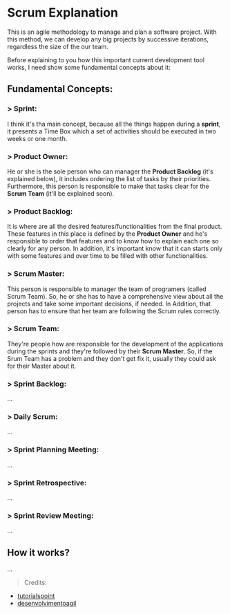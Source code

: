 # Scrum Explanation

This is an agile methodology to manage and plan a software project. With this method, we can develop any big projects by successive iterations, regardless the size of the our team.

Before explaining to you how this important current development tool works, I need show some fundamental concepts about it:

## Fundamental Concepts:

### > Sprint:

I think it's tha main concept, because all the things happen during a **sprint**, it presents a Time Box which a set of activities should be executed in two weeks or one month.

### > Product Owner:

He or she is the sole person who can manager the **Product Backlog** (it's explained below), it includes ordering the list of tasks by their priorities. Furthermore, this person is responsible to make that tasks clear for the **Scrum Team** (it'll be explained soon).

### > Product Backlog:

It is where are all the desired features/functionalities from the final product. These features in this place is defined by the **Product Owner** and he's responsible to order that features and to know how to explain each one so clearly for any person. In addition, it's important know that it can starts only with some features and over time to be filled with other functionalities.

### > Scrum Master:

This person is responsible to manager the team of programers (called Scrum Team). So, he or she has to have a comprehensive view about all the projects and take some important decisions, if needed. In Addition, that person has to ensure that her team are following the Scrum rules correctly.

### > Scrum Team:

They're people how are responsible for the development of the applications during the sprints and they're followed by their **Scrum Master**. So, if the Srum Team has a problem and they don't get fix it, usually they could ask for their Master about it. 

### > Sprint Backlog:

...

### > Daily Scrum:

...

### > Sprint Planning Meeting:

...

### > Sprint Retrospective:

...

### > Sprint Review Meeting:

...

## How it works?

...


> Credits: 
* [tutorialspoint](https://www.tutorialspoint.com/scrum/)
* [desenvolvimentoagil](https://www.desenvolvimentoagil.com.br/scrum/product_owner)
